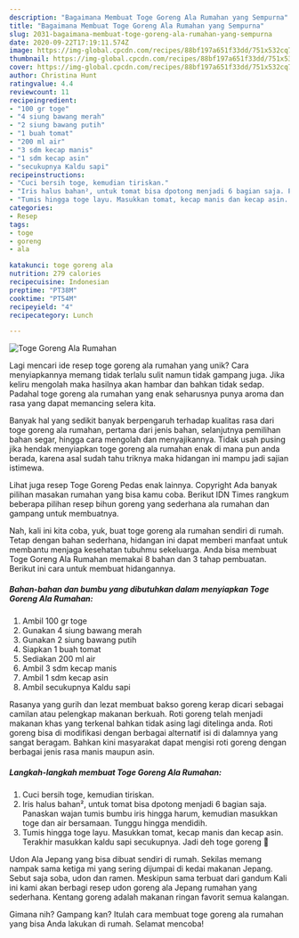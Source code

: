 ```yaml
---
description: "Bagaimana Membuat Toge Goreng Ala Rumahan yang Sempurna"
title: "Bagaimana Membuat Toge Goreng Ala Rumahan yang Sempurna"
slug: 2031-bagaimana-membuat-toge-goreng-ala-rumahan-yang-sempurna
date: 2020-09-22T17:19:11.574Z
image: https://img-global.cpcdn.com/recipes/88bf197a651f33dd/751x532cq70/toge-goreng-ala-rumahan-foto-resep-utama.jpg
thumbnail: https://img-global.cpcdn.com/recipes/88bf197a651f33dd/751x532cq70/toge-goreng-ala-rumahan-foto-resep-utama.jpg
cover: https://img-global.cpcdn.com/recipes/88bf197a651f33dd/751x532cq70/toge-goreng-ala-rumahan-foto-resep-utama.jpg
author: Christina Hunt
ratingvalue: 4.4
reviewcount: 11
recipeingredient:
- "100 gr toge"
- "4 siung bawang merah"
- "2 siung bawang putih"
- "1 buah tomat"
- "200 ml air"
- "3 sdm kecap manis"
- "1 sdm kecap asin"
- "secukupnya Kaldu sapi"
recipeinstructions:
- "Cuci bersih toge, kemudian tiriskan."
- "Iris halus bahan², untuk tomat bisa dpotong menjadi 6 bagian saja. Panaskan wajan tumis bumbu iris hingga harum, kemudian masukkan toge dan air bersamaan. Tunggu hingga mendidih."
- "Tumis hingga toge layu. Masukkan tomat, kecap manis dan kecap asin. Terakhir masukkan kaldu sapi secukupnya. Jadi deh toge goreng 🤭"
categories:
- Resep
tags:
- toge
- goreng
- ala

katakunci: toge goreng ala 
nutrition: 279 calories
recipecuisine: Indonesian
preptime: "PT38M"
cooktime: "PT54M"
recipeyield: "4"
recipecategory: Lunch

---
```



![Toge Goreng Ala Rumahan](https://img-global.cpcdn.com/recipes/88bf197a651f33dd/751x532cq70/toge-goreng-ala-rumahan-foto-resep-utama.jpg)

Lagi mencari ide resep toge goreng ala rumahan yang unik? Cara menyiapkannya memang tidak terlalu sulit namun tidak gampang juga. Jika keliru mengolah maka hasilnya akan hambar dan bahkan tidak sedap. Padahal toge goreng ala rumahan yang enak seharusnya punya aroma dan rasa yang dapat memancing selera kita.

Banyak hal yang sedikit banyak berpengaruh terhadap kualitas rasa dari toge goreng ala rumahan, pertama dari jenis bahan, selanjutnya pemilihan bahan segar, hingga cara mengolah dan menyajikannya. Tidak usah pusing jika hendak menyiapkan toge goreng ala rumahan enak di mana pun anda berada, karena asal sudah tahu triknya maka hidangan ini mampu jadi sajian istimewa.

Lihat juga resep Toge Goreng Pedas enak lainnya. Copyright Ada banyak pilihan masakan rumahan yang bisa kamu coba. Berikut IDN Times rangkum beberapa pilihan resep bihun goreng yang sederhana ala rumahan dan gampang untuk membuatnya.


Nah, kali ini kita coba, yuk, buat toge goreng ala rumahan sendiri di rumah. Tetap dengan bahan sederhana, hidangan ini dapat memberi manfaat untuk membantu menjaga kesehatan tubuhmu sekeluarga. Anda bisa membuat Toge Goreng Ala Rumahan memakai 8 bahan dan 3 tahap pembuatan. Berikut ini cara untuk membuat hidangannya.

<!--inarticleads1-->

##### Bahan-bahan dan bumbu yang dibutuhkan dalam menyiapkan Toge Goreng Ala Rumahan:

1. Ambil 100 gr toge
1. Gunakan 4 siung bawang merah
1. Gunakan 2 siung bawang putih
1. Siapkan 1 buah tomat
1. Sediakan 200 ml air
1. Ambil 3 sdm kecap manis
1. Ambil 1 sdm kecap asin
1. Ambil secukupnya Kaldu sapi


Rasanya yang gurih dan lezat membuat bakso goreng kerap dicari sebagai camilan atau pelengkap makanan berkuah. Roti goreng telah menjadi makanan khas yang terkenal bahkan tidak asing lagi ditelinga anda. Roti goreng bisa di modifikasi dengan berbagai alternatif isi di dalamnya yang sangat beragam. Bahkan kini masyarakat dapat mengisi roti goreng dengan berbagai jenis rasa manis maupun asin. 

<!--inarticleads2-->

##### Langkah-langkah membuat Toge Goreng Ala Rumahan:

1. Cuci bersih toge, kemudian tiriskan.
1. Iris halus bahan², untuk tomat bisa dpotong menjadi 6 bagian saja. Panaskan wajan tumis bumbu iris hingga harum, kemudian masukkan toge dan air bersamaan. Tunggu hingga mendidih.
1. Tumis hingga toge layu. Masukkan tomat, kecap manis dan kecap asin. Terakhir masukkan kaldu sapi secukupnya. Jadi deh toge goreng 🤭


Udon Ala Jepang yang bisa dibuat sendiri di rumah. Sekilas memang nampak sama ketiga mi yang sering dijumpai di kedai makanan Jepang. Sebut saja soba, udon dan ramen. Meskipun sama terbuat dari gandum Kali ini kami akan berbagi resep udon goreng ala Jepang rumahan yang sederhana. Kentang goreng adalah makanan ringan favorit semua kalangan. 

Gimana nih? Gampang kan? Itulah cara membuat toge goreng ala rumahan yang bisa Anda lakukan di rumah. Selamat mencoba!
